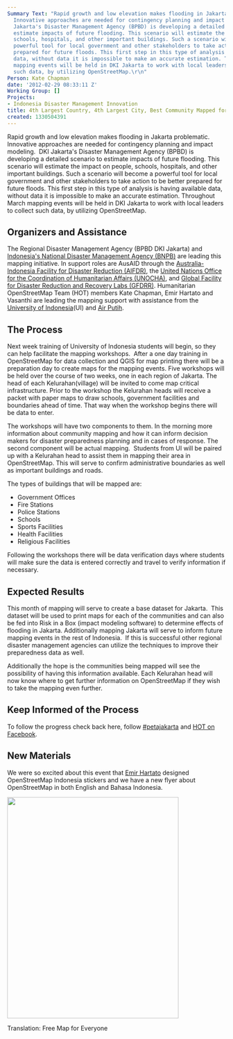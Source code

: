 ```yaml
---
Summary Text: "Rapid growth and low elevation makes flooding in Jakarta problematic.
  Innovative approaches are needed for contingency planning and impact modeling.  DKI
  Jakarta's Disaster Management Agency (BPBD) is developing a detailed scenario to
  estimate impacts of future flooding. This scenario will estimate the impact on people,
  schools, hospitals, and other important buildings. Such a scenario will become a
  powerful tool for local government and other stakeholders to take action to be better
  prepared for future floods. This first step in this type of analysis is having available
  data, without data it is impossible to make an accurate estimation. Throughout March
  mapping events will be held in DKI Jakarta to work with local leaders to collect
  such data, by utilizing OpenStreetMap.\r\n"
Person: Kate Chapman
date: '2012-02-29 08:33:11 Z'
Working Group: []
Projects:
- Indonesia Disaster Management Innovation
title: 4th Largest Country, 4th Largest City, Best Community Mapped for Preparedness
created: 1330504391
---
```

<p>Rapid growth and low elevation makes flooding in Jakarta problematic. Innovative approaches are needed for contingency planning and impact modeling. &nbsp;DKI Jakarta's Disaster Management Agency (BPBD) is developing a detailed scenario to estimate impacts of future flooding. This scenario will estimate the impact on people, schools, hospitals, and other important buildings. Such a scenario will become a powerful tool for local government and other stakeholders to take action to be better prepared for future floods. This first step in this type of analysis is having available data, without data it is impossible to make an accurate estimation. Throughout March mapping events will be held in DKI Jakarta to work with local leaders to collect such data, by utilizing OpenStreetMap.<!--break--></p><h2>Organizers and Assistance</h2><p>The Regional Disaster Management Agency (BPBD DKI Jakarta) and <a href="http://www.bnpb.go.id/website/asp/index.asp">Indonesia's National Disaster Management Agency (BNPB)</a> are leading this mapping initiative. In support roles are AusAID through the <a href="http://aifdr.org">Australia-Indonesia Facility for Disaster Reduction (AIFDR)</a>, the <a href="http://ochaonline.un.org/Default.aspx?alias=ochaonline.un.org/indonesia">United Nations Office for the Coordination of Humanitarian Affairs (UNOCHA)</a>, and <a href="http://gfdrr.org/gfdrr/labs">Global Facility for Disaster Reduction and Recovery Labs (GFDRR)</a>. Humanitarian OpenStreetMap Team (HOT) members Kate Chapman, Emir Hartato and Vasanthi are leading the mapping support with assistance from the <a href="http://www.ui.ac.id/en">University of Indonesia</a>(UI)&nbsp;and <a href="http://www.airputih.or.id/">Air Putih</a>.</p><h2>The Process</h2><p>Next week training of University of Indonesia students will begin, so they can help facilitate the mapping workshops. &nbsp;After a one day training in OpenStreetMap for data collection and QGIS for map printing there will be a preparation day to create maps for the mapping events.&nbsp;Five workshops will be held over the course of two weeks, one in each region of Jakarta. The head of each Kelurahan(village) will be invited to come map critical infrastructure. Prior to the workshop the Kelurahan heads will receive a packet with paper maps to draw schools, government facilities and boundaries ahead of time. That way when the workshop begins there will be data to enter.</p><p>The workshops will have two components to them. In the morning more information about community mapping and how it can inform decision makers for disaster preparedness planning and in cases of response. The second component will be actual mapping. &nbsp;Students from UI will be paired up with a Kelurahan head to assist them in mapping their area in OpenStreetMap. This will serve to confirm administrative boundaries as well as important buildings and roads.</p><p>The types of buildings that will be mapped are:</p><ul><li>Government Offices</li><li>Fire Stations</li><li>Police Stations</li><li>Schools</li><li>Sports Facilities</li><li>Health Facilities</li><li>Religious Facilities</li></ul><p>Following the workshops there will be data verification days where students will make sure the data is entered correctly and travel to verify information if necessary.</p><h2>Expected Results</h2><p>This month of mapping will serve to create a base dataset for Jakarta. &nbsp;This dataset will be used to print maps for each of the communities and can also be fed into Risk in a Box (impact modeling software) to determine effects of flooding in Jakarta. Additionally mapping Jakarta will serve to inform future mapping events in the rest of Indonesia. &nbsp;If this is successful other regional disaster management agencies can utilize the techniques to improve their preparedness data as well.</p><p>Additionally the hope is the communities being mapped will see the possibility of having this information available. Each Kelurahan head will now know where to get further information on OpenStreetMap if they wish to take the mapping even further.</p><h2>Keep Informed of the Process</h2><p>To follow the progress check back here, follow <a href="https://twitter.com/#!/search/%23petajakarta">#petajakarta</a> and&nbsp;<a href="http://facebook.com/hotosm">HOT on Facebook</a>.</p><h2>New Materials</h2><p>We were so excited about this event that <a href="http://whateverisaid.wordpress.com/">Emir Hartato</a> designed OpenStreetMap Indonesia stickers and we have a new flyer about OpenStreetMap in both English and Bahasa Indonesia.</p><p><img class="image-large" title="OSM ID Sticker" src="/sites/default/files/styles/large/public/osm_id_sticker_0.png?itok=6z_ffTSP" alt="" height="510" width="395"></p><p>Translation: Free Map for Everyone</p>
